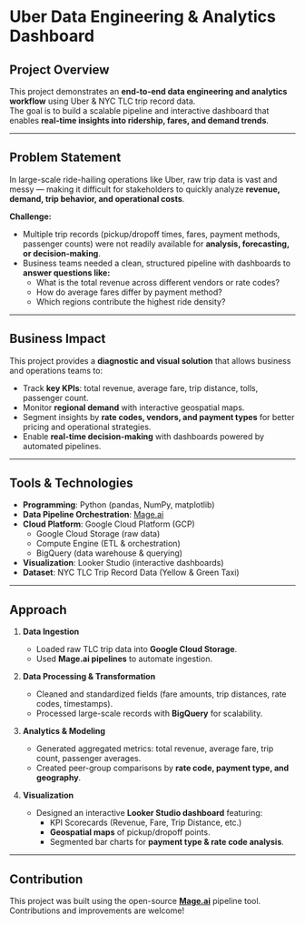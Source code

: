 # Uber Data Engineering & Analytics Dashboard

## Project Overview
This project demonstrates an **end-to-end data engineering and analytics workflow** using Uber & NYC TLC trip record data.  
The goal is to build a scalable pipeline and interactive dashboard that enables **real-time insights into ridership, fares, and demand trends**.

---

## Problem Statement
In large-scale ride-hailing operations like Uber, raw trip data is vast and messy — making it difficult for stakeholders to quickly analyze **revenue, demand, trip behavior, and operational costs**.  

**Challenge:**  
- Multiple trip records (pickup/dropoff times, fares, payment methods, passenger counts) were not readily available for **analysis, forecasting, or decision-making**.  
- Business teams needed a clean, structured pipeline with dashboards to **answer questions like:**  
  - What is the total revenue across different vendors or rate codes?  
  - How do average fares differ by payment method?  
  - Which regions contribute the highest ride density?  

---

## Business Impact
This project provides a **diagnostic and visual solution** that allows business and operations teams to:  
- Track **key KPIs**: total revenue, average fare, trip distance, tolls, passenger count.  
- Monitor **regional demand** with interactive geospatial maps.  
- Segment insights by **rate codes, vendors, and payment types** for better pricing and operational strategies.  
- Enable **real-time decision-making** with dashboards powered by automated pipelines.  

---

## Tools & Technologies
- **Programming**: Python (pandas, NumPy, matplotlib)  
- **Data Pipeline Orchestration**: [Mage.ai](https://github.com/mage-ai/mage-ai)  
- **Cloud Platform**: Google Cloud Platform (GCP)  
  - Google Cloud Storage (raw data)  
  - Compute Engine (ETL & orchestration)  
  - BigQuery (data warehouse & querying)  
- **Visualization**: Looker Studio (interactive dashboards)  
- **Dataset**: NYC TLC Trip Record Data (Yellow & Green Taxi)  

---

## Approach
1. **Data Ingestion**  
   - Loaded raw TLC trip data into **Google Cloud Storage**.  
   - Used **Mage.ai pipelines** to automate ingestion.  

2. **Data Processing & Transformation**  
   - Cleaned and standardized fields (fare amounts, trip distances, rate codes, timestamps).  
   - Processed large-scale records with **BigQuery** for scalability.  

3. **Analytics & Modeling**  
   - Generated aggregated metrics: total revenue, average fare, trip count, passenger averages.  
   - Created peer-group comparisons by **rate code, payment type, and geography**.  

4. **Visualization**  
   - Designed an interactive **Looker Studio dashboard** featuring:  
     - KPI Scorecards (Revenue, Fare, Trip Distance, etc.)  
     - **Geospatial maps** of pickup/dropoff points.  
     - Segmented bar charts for **payment type & rate code analysis**.  

---

## Contribution
This project was built using the open-source **[Mage.ai](https://github.com/mage-ai/mage-ai)** pipeline tool. Contributions and improvements are welcome!  
